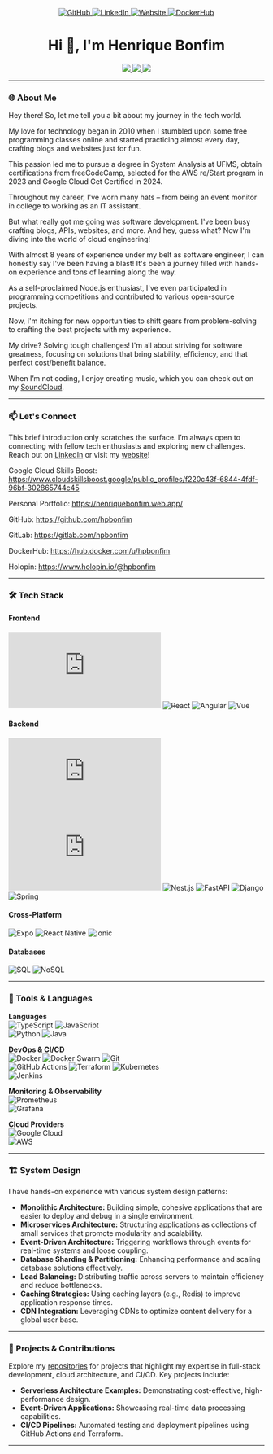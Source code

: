 <p align="center">
  <a href="https://github.com/hpbonfim">
    <img src="https://img.shields.io/badge/Follow%20me-GitHub-181717?style=for-the-badge&logo=github" alt="GitHub"/>
  </a> 
  <a href="https://linkedin.com/in/henriquebonfim/">
    <img src="https://img.shields.io/badge/Connect%20on-LinkedIn-0077B5?style=for-the-badge&logo=linkedin" alt="LinkedIn"/>
  </a>
  <a href="https://henriquebonfim.web.app/">
    <img src="https://img.shields.io/badge/Visit%20my-Website-333333?style=for-the-badge&logo=leaflet" alt="Website"/>
  </a>
  <a href="https://hub.docker.com/u/hpbonfim">
    <img src="https://img.shields.io/badge/Public%20Packages-DockerHub-0077B5?style=for-the-badge&logo=docker" alt="DockerHub"/>
  </a>
</p>

<h1 align="center">Hi 👋, I'm Henrique Bonfim</h1>

<p align="center">
  <a href="https://linkedin.com/in/henriquebonfim/" target="_blank">
    <img src="https://img.shields.io/badge/Senior%20Software%20Engineer-10%2B%20years%20with%20experience%20%F0%9F%91%BD-41454A?style=flat&logo=linkedin" />
  </a> 
  <a href="https://www.credly.com/badges/eeeb2956-3917-425d-8d00-6f6dd7c23219/public_url" target="_blank">
    <img src="https://img.shields.io/badge/Google%20Cloud%20Associate%20Cloud%20Engineer-✅-41454A?style=flat&logo=google-cloud" />
  </a> 
  <a href="https://www.credly.com/badges/9efcf730-e9f4-439e-96ed-45432ef0686b/public_url" target="_blank">
    <img src="https://img.shields.io/badge/AWS%20Cloud%20Practitioner-✅-41454A?style=flat&logo=amazon-web-services" />
  </a>
</p>

---

### 🌐 About Me

Hey there! So, let me tell you a bit about my journey in the tech world.

My love for technology began in 2010 when I stumbled upon some free programming classes online and started practicing almost every day, crafting blogs and websites just for fun. 

This passion led me to pursue a degree in System Analysis at UFMS, obtain certifications from freeCodeCamp, selected for the AWS re/Start program in 2023 and Google Cloud Get Certified in 2024.

Throughout my career, I've worn many hats – from being an event monitor in college to working as an IT assistant.

But what really got me going was software development. I've been busy crafting blogs, APIs, websites, and more. And hey, guess what? Now I'm diving into the world of cloud engineering!

With almost 8 years of experience under my belt as software engineer, I can honestly say I've been having a blast! It's been a journey filled with hands-on experience and tons of learning along the way.

As a self-proclaimed Node.js enthusiast, I've even participated in programming competitions and contributed to various open-source projects.

Now, I'm itching for new opportunities to shift gears from problem-solving to crafting the best projects with my experience.

My drive? Solving tough challenges! I'm all about striving for software greatness, focusing on solutions that bring stability, efficiency, and that perfect cost/benefit balance.

When I’m not coding, I enjoy creating music, which you can check out on my [SoundCloud](https://soundcloud.com/hpbonfim).

---

### 📫 Let's Connect

This brief introduction only scratches the surface. I’m always open to connecting with fellow tech enthusiasts and exploring new challenges. Reach out on [LinkedIn](https://linkedin.com/in/henriquebonfim/) or visit my [website](https://henriquebonfim.web.app/)!

Google Cloud Skills Boost: 
https://www.cloudskillsboost.google/public_profiles/f220c43f-6844-4fdf-96bf-302865744c45

Personal Portfolio: 
https://henriquebonfim.web.app/

GitHub: 
https://github.com/hpbonfim

GitLab: 
https://gitlab.com/hpbonfim

DockerHub: 
https://hub.docker.com/u/hpbonfim

Holopin: 
https://www.holopin.io/@hpbonfim

---

### 🛠️ Tech Stack

#### Frontend  
![Next.js](https://img.shields.io/badge/Next.js-✅-41454A?style=flat&logo=next.js)
![React](https://img.shields.io/badge/React-✅-41454A?style=flat&logo=react)
![Angular](https://img.shields.io/badge/Angular-✅-41454A?style=flat&logo=angular)
![Vue](https://img.shields.io/badge/Vue-✅-41454A?style=flat&logo=vue)

#### Backend  
![Node.js](https://img.shields.io/badge/Node.js-✅-41454A?style=flat&logo=node.js) 
![Express.js](https://img.shields.io/badge/Express.js-✅-41454A?style=flat&logo=node.js) 
![Nest.js](https://img.shields.io/badge/Nest.js-✅-41454A?style=flat&logo=nestjs)
![FastAPI](https://img.shields.io/badge/FastAPI-✅-41454A?style=flat&logo=fastapi)
![Django](https://img.shields.io/badge/Django-✅-41454A?style=flat&logo=django) 
![Spring](https://img.shields.io/badge/Spring-✅-41454A?style=flat&logo=spring)

#### Cross-Platform
![Expo](https://img.shields.io/badge/Expo-✅-41454A?style=flat&logo=react)
![React Native](https://img.shields.io/badge/React%20Native-✅-41454A?style=flat&logo=react)
![Ionic](https://img.shields.io/badge/Ionic-✅-41454A?style=flat&logo=react)

#### Databases  
![SQL](https://img.shields.io/badge/SQL-✅-41454A?style=flat&logo=mysql) 
![NoSQL](https://img.shields.io/badge/NoSQL-✅-41454A?style=flat&logo=mongodb)

---

### 🔧 Tools & Languages

**Languages**  
![TypeScript](https://img.shields.io/badge/TypeScript-Expert-41454A?style=flat&logo=typescript)
![JavaScript](https://img.shields.io/badge/JavaScript-Expert-41454A?style=flat&logo=javascript)  
![Python](https://img.shields.io/badge/Python-Advanced-41454A?style=flat&logo=python)
![Java](https://img.shields.io/badge/Java-Advanced-41454A?style=flat&logo=java)

**DevOps & CI/CD**  
![Docker](https://img.shields.io/badge/Docker-✅-41454A?style=flat&logo=docker) 
![Docker Swarm](https://img.shields.io/badge/Docker%20Swarm-✅-41454A?style=flat&logo=docker) 
![Git](https://img.shields.io/badge/Git-✅-41454A?style=flat&logo=git)  
![GitHub Actions](https://img.shields.io/badge/GitHub%20Actions-✅-41454A?style=flat&logo=github-actions)
![Terraform](https://img.shields.io/badge/Terraform-✅-41454A?style=flat&logo=terraform)
![Kubernetes](https://img.shields.io/badge/Kubernetes-✅-41454A?style=flat&logo=kubernetes)  
![Jenkins](https://img.shields.io/badge/Jenkins-✅-41454A?style=flat&logo=jenkins)

**Monitoring & Observability**  
![Prometheus](https://img.shields.io/badge/Prometheus-✅-41454A?style=flat&logo=prometheus)  
![Grafana](https://img.shields.io/badge/Grafana-✅-41454A?style=flat&logo=grafana)  

**Cloud Providers**  
![Google Cloud](https://img.shields.io/badge/Google%20Cloud-✅-41454A?style=flat&logo=google-cloud)  
![AWS](https://img.shields.io/badge/AWS-✅-41454A?style=flat&logo=amazon-web-services)

---

### 🏗️ System Design

I have hands-on experience with various system design patterns:

- **Monolithic Architecture:** Building simple, cohesive applications that are easier to deploy and debug in a single environment.
- **Microservices Architecture:** Structuring applications as collections of small services that promote modularity and scalability.
- **Event-Driven Architecture:** Triggering workflows through events for real-time systems and loose coupling.
- **Database Sharding & Partitioning:** Enhancing performance and scaling database solutions effectively.
- **Load Balancing:** Distributing traffic across servers to maintain efficiency and reduce bottlenecks.
- **Caching Strategies:** Using caching layers (e.g., Redis) to improve application response times.
- **CDN Integration:** Leveraging CDNs to optimize content delivery for a global user base.

---

### 🚀 Projects & Contributions

Explore my [repositories](https://github.com/hpbonfim?tab=repositories) for projects that highlight my expertise in full-stack development, cloud architecture, and CI/CD. Key projects include:

- **Serverless Architecture Examples:** Demonstrating cost-effective, high-performance design.
- **Event-Driven Applications:** Showcasing real-time data processing capabilities.
- **CI/CD Pipelines:** Automated testing and deployment pipelines using GitHub Actions and Terraform.

--- 
